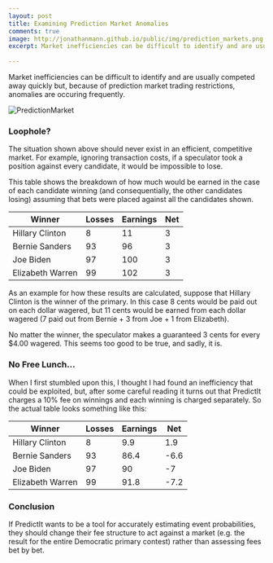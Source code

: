 ```yaml
---
layout: post
title: Examining Prediction Market Anomalies
comments: true
image: http://jonathanmann.github.io/public/img/prediction_markets.png
excerpt: Market inefficiencies can be difficult to identify and are usually competed away quickly but, because of prediction market trading restrictions, anomalies are occuring frequently
 
---
```


Market inefficiencies can be difficult to identify and are usually competed away quickly but, because of prediction market trading restrictions, anomalies are occuring frequently.

![PredictionMarket](http://jonathanmann.github.io/public/img/prediction_markets.png)

### Loophole?

The situation shown above should never exist in an efficient, competitive market. For example, ignoring transaction costs, if a speculator took a position against every candidate, it would be impossible to lose. 

This table shows the breakdown of how much would be earned in the case of each candidate winning (and consequentially, the other candidates losing) assuming that bets were placed against all the candidates shown.

<table>
  <thead>
    <tr>
      <th>Winner</th>
	  <th>Losses</th>
	  <th>Earnings</th>
	  <th>Net</th>
    </tr>
  </thead>
  <tbody>
    <tr>
      <td>Hillary Clinton</td>
	  <td>8</td>
      <td>11</td>
      <td>3</td>
    </tr>
    <tr>
      <td>Bernie Sanders</td>
	  <td>93</td>
      <td>96</td>
      <td>3</td>
    </tr>
    <tr>
      <td>Joe Biden</td>
	  <td>97</td>
      <td>100</td>
	  <td>3</td>
    </tr>
    <tr>
      <td>Elizabeth Warren</td>
	  <td>99</td>
      <td>102</td>
	  <td>3</td>
    </tr>
  </tbody>
</table>

As an example for how these results are calculated, suppose that Hillary Clinton is the winner of the primary. In this case 8 cents would be paid out on each dollar wagered, but 11 cents would be earned from each dollar wagered (7 paid out from Bernie + 3 from Joe + 1 from Elizabeth). 

No matter the winner, the speculator makes a guaranteed 3 cents for every $4.00 wagered. This seems too good to be true, and sadly, it is.

### No Free Lunch...

When I first stumbled upon this, I thought I had found an inefficiency that could be exploited, but, after some careful reading it turns out that PredictIt charges a 10% fee on winnings and each winning is charged separately. So the actual table looks something like this:

<table>
  <thead>
    <tr>
      <th>Winner</th>
	  <th>Losses</th>
	  <th>Earnings</th>
	  <th>Net</th>
    </tr>
  </thead>
  <tbody>
    <tr>
      <td>Hillary Clinton</td>
	  <td>8</td>
      <td>9.9</td>
      <td>1.9</td>
    </tr>
    <tr>
      <td>Bernie Sanders</td>
	  <td>93</td>
      <td>86.4</td>
      <td>-6.6</td>
    </tr>
    <tr>
      <td>Joe Biden</td>
	  <td>97</td>
      <td>90</td>
	  <td>-7</td>
    </tr>
    <tr>
      <td>Elizabeth Warren</td>
	  <td>99</td>
      <td>91.8</td>
	  <td>-7.2</td>
    </tr>
  </tbody>
</table>

### Conclusion

If PredictIt wants to be a tool for accurately estimating event probabilities, they should change their fee structure to act against a market (e.g. the result for the entire Democratic primary contest) rather than assessing fees bet by bet.
